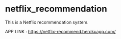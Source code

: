 # netflix_recommendation
This is a Netflix recommendation system.

APP LINK : https://netflix-recommend.herokuapp.com/
